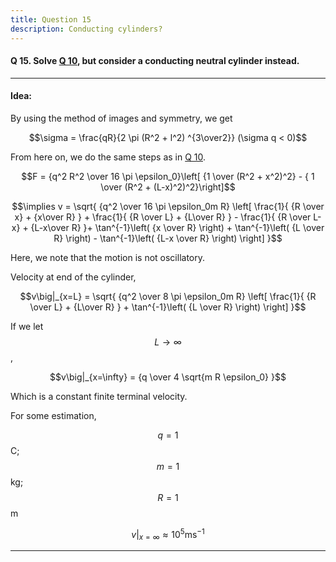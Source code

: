 ```yaml
---
title: Question 15
description: Conducting cylinders?
---
```


<script src="https://cdn.mathjax.org/mathjax/latest/MathJax.js?config=TeX-AMS-MML_HTMLorMML" type="text/javascript"></script>

#### Q 15. Solve [Q 10](https://python128.github.io/questions/10), but consider a conducting neutral cylinder instead.


---

#### Idea:

By using the method of images and symmetry, we get

$$\sigma = \frac{qR}{2 \pi (R^2 + l^2) ^{3\over2}} (\sigma q < 0)$$ 

From here on, we do the same steps as in [Q 10](https://python128.github.io/questions/10). 

$$F = {q^2 R^2 \over 16 \pi \epsilon_0}\left[ {1 \over (R^2 + x^2)^2} - { 1 \over (R^2 + (L-x)^2)^2}\right]$$

$$\implies v = \sqrt{ {q^2 \over 16 \pi \epsilon_0m R} \left[ \frac{1}{ {R \over x} + {x\over R} } + \frac{1}{ {R \over L} + {L\over R} } - \frac{1}{ {R \over L-x} + {L-x\over R} }+ \tan^{-1}\left( {x \over R} \right) + \tan^{-1}\left( {L \over R} \right) - \tan^{-1}\left( {L-x \over R} \right) \right] }$$

Here, we note that the motion is not oscillatory. 

Velocity at end of the cylinder,

$$v\big|_{x=L} = \sqrt{ {q^2 \over 8 \pi \epsilon_0m R} \left[ \frac{1}{ {R \over L} + {L\over R} } + \tan^{-1}\left( {L \over R} \right) \right] }$$

If we let $$L\to\infty$$, 

$$v\big|_{x=\infty} = {q \over 4 \sqrt{m R \epsilon_0} }$$

Which is a constant finite terminal velocity.

For some estimation, 

$$q=1$$C; $$m=1$$kg; $$R=1$$m

$$v\big|_{x=\infty} \approx 10^5 \text{ms}^{-1}$$

---

